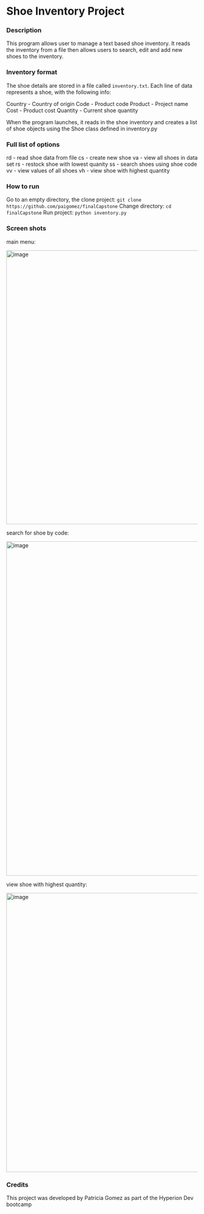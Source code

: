 # Shoe Inventory Project


### Description
This program allows user to manage a text based shoe inventory.
It reads the inventory from a file then allows users to search, edit and add new shoes to the inventory.


### Inventory format
The shoe details are stored in a file called `inventory.txt`.
Each line of data represents a shoe, with the following info:

Country - Country of origin
Code - Product code
Product - Project name
Cost - Product cost
Quantity - Current shoe quantity

When the program launches, it reads in the shoe inventory and creates a list of shoe objects using the Shoe class defined in inventory.py 

### Full list of options
rd - read shoe data from file
cs - create new shoe
va - view all shoes in data set
rs - restock shoe with lowest quanity
ss - search shoes using shoe code
vv - view values of all shoes
vh - view shoe with highest quantity

### How to run
Go to an empty directory, the clone project:
`git clone https://github.com/paigomez/finalCapstone`
Change directory:
`cd finalCapstone`
Run project:
`python inventory.py`

### Screen shots
main menu:

<img width="719" alt="image" src="https://user-images.githubusercontent.com/107002916/215900007-4758e33b-8b52-42b3-94f8-c9d46339f5d6.png">

search for shoe by code:

<img width="878" alt="image" src="https://user-images.githubusercontent.com/107002916/215900096-d78896ba-e436-4d2d-bfaf-4adb98d66ca9.png">

view shoe with highest quantity:

<img width="733" alt="image" src="https://user-images.githubusercontent.com/107002916/215900125-d8a8f702-dc4d-4470-8a1e-66e9fd0cde70.png">

### Credits
This project was developed by Patricia Gomez as part of the Hyperion Dev bootcamp

